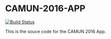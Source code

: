 # CAMUN-2016-APP

[![Build Status](https://travis-ci.org/lpanjwani/CAMUN-2016-APP.svg?branch=master)](https://travis-ci.org/lpanjwani/CAMUN-2016-APP)

This is the souce code for the CAMUN 2016 App.
